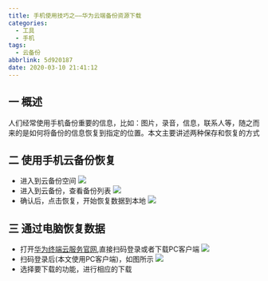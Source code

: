 ```yaml
---
title: 手机使用技巧之——华为云端备份资源下载
categories:
  - 工具
  - 手机
tags:
  - 云备份
abbrlink: 5d920187
date: 2020-03-10 21:41:12
---
```

## 一 概述
人们经常使用手机备份重要的信息，比如：图片，录音，信息，联系人等，随之而来的是如何将备份的信息恢复到指定的位置。本文主要讲述两种保存和恢复的方式  

<!--more-->

## 二 使用手机云备份恢复
* 进入到云备份空间
	![][1]
* 进入到云备份，查看备份列表
	![][2]
* 确认后，点击恢复，开始恢复数据到本地
	![][3]

## 三 通过电脑恢复数据
* 打开[华为终端云服务官网][11],直接扫码登录或者下载PC客户端
	![][4]
* 扫码登录后(本文使用PC客户端)，如图所示
	![][5]
* 选择要下载的功能，进行相应的下载


[1]:https://cdn.jsdelivr.net/gh/PGzxc/CDN@master/blog-image//phone-yun-disk.jpg
[2]:https://cdn.jsdelivr.net/gh/PGzxc/CDN@master/blog-image//phone-backup-list.jpg
[3]:https://cdn.jsdelivr.net/gh/PGzxc/CDN@master/blog-image//phone-backup-done.jpg
[4]:https://cdn.jsdelivr.net/gh/PGzxc/CDN@master/blog-image//huawei-yun-terminal-guanwang.png
[5]:https://cdn.jsdelivr.net/gh/PGzxc/CDN@master/blog-image//huawei-yun-login.png



[11]:https://cloud.huawei.com/home#/home